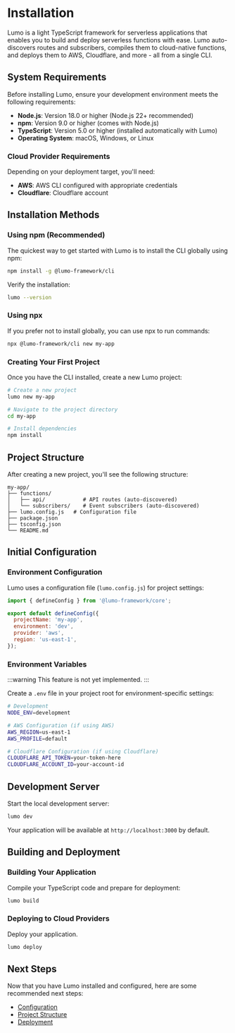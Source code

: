 # Installation

Lumo is a light TypeScript framework for serverless applications that enables you to build and deploy serverless functions with ease. Lumo auto-discovers routes and subscribers, compiles them to cloud-native functions, and deploys them to AWS, Cloudflare, and more - all from a single CLI.

## System Requirements

Before installing Lumo, ensure your development environment meets the following requirements:

- **Node.js**: Version 18.0 or higher (Node.js 22+ recommended)
- **npm**: Version 9.0 or higher (comes with Node.js)
- **TypeScript**: Version 5.0 or higher (installed automatically with Lumo)
- **Operating System**: macOS, Windows, or Linux

### Cloud Provider Requirements

Depending on your deployment target, you'll need:

- **AWS**: AWS CLI configured with appropriate credentials
- **Cloudflare**: Cloudflare account

## Installation Methods

### Using npm (Recommended)

The quickest way to get started with Lumo is to install the CLI globally using npm:

```bash
npm install -g @lumo-framework/cli
```

Verify the installation:

```bash
lumo --version
```

### Using npx

If you prefer not to install globally, you can use npx to run commands:

```bash
npx @lumo-framework/cli new my-app
```

### Creating Your First Project

Once you have the CLI installed, create a new Lumo project:

```bash
# Create a new project
lumo new my-app

# Navigate to the project directory
cd my-app

# Install dependencies
npm install
```

## Project Structure

After creating a new project, you'll see the following structure:

```
my-app/
├── functions/
│   ├── api/            # API routes (auto-discovered)
│   └── subscribers/    # Event subscribers (auto-discovered)
├── lumo.config.js   # Configuration file
├── package.json
├── tsconfig.json
└── README.md
```

## Initial Configuration

### Environment Configuration

Lumo uses a configuration file (`lumo.config.js`) for project settings:

```javascript
import { defineConfig } from '@lumo-framework/core';

export default defineConfig({
  projectName: 'my-app',
  environment: 'dev',
  provider: 'aws',
  region: 'us-east-1',
});
```

### Environment Variables

:::warning
This feature is not yet implemented.
:::

Create a `.env` file in your project root for environment-specific settings:

```bash
# Development
NODE_ENV=development

# AWS Configuration (if using AWS)
AWS_REGION=us-east-1
AWS_PROFILE=default

# Cloudflare Configuration (if using Cloudflare)
CLOUDFLARE_API_TOKEN=your-token-here
CLOUDFLARE_ACCOUNT_ID=your-account-id
```

## Development Server

Start the local development server:

```bash
lumo dev
```

Your application will be available at `http://localhost:3000` by default.

## Building and Deployment

### Building Your Application

Compile your TypeScript code and prepare for deployment:

```bash
lumo build
```

### Deploying to Cloud Providers

Deploy your application.

```bash
lumo deploy
```

## Next Steps

Now that you have Lumo installed and configured, here are some recommended next steps:

- [Configuration](/0.7.0-alpha/configuration)
- [Project Structure](/0.7.0-alpha/project-structure)
- [Deployment](/0.7.0-alpha/deployment)

